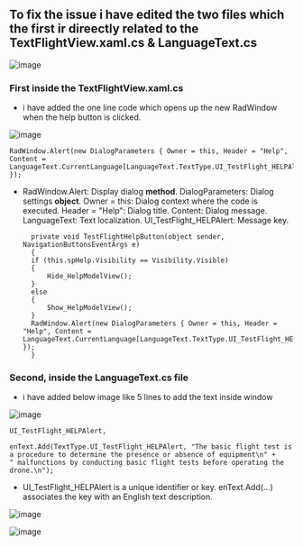 ## To fix the issue i have edited the two files which the first ir direectly related to the TextFlightView.xaml.cs & LanguageText.cs

![image](https://github.com/UbaydullohML/Bug_FIX_Ales/assets/75980506/6d005e62-6dc3-44c0-8525-175e3617aa6e)

### First inside the TextFlightView.xaml.cs
- i have added the one line code which opens up the new RadWindow when the help button is clicked.
  
![image](https://github.com/UbaydullohML/Bug_FIX_Ales/assets/75980506/5d5ad339-8120-4431-9e62-5d83b992d50c)

    RadWindow.Alert(new DialogParameters { Owner = this, Header = "Help", Content = LanguageText.CurrentLanguage[LanguageText.TextType.UI_TestFlight_HELPAlert] });
- RadWindow.Alert: Display dialog **method**.
DialogParameters: Dialog settings **object**.
Owner = this: Dialog context where the code is executed.
Header = "Help": Dialog title.
Content: Dialog message.
LanguageText: Text localization.
UI_TestFlight_HELPAlert: Message key.

        private void TestFlightHelpButton(object sender, NavigationButtonsEventArgs e)
        {
        if (this.spHelp.Visibility == Visibility.Visible)
        {
            Hide_HelpModelView();
        }
        else
        {
            Show_HelpModelView();
        }
        RadWindow.Alert(new DialogParameters { Owner = this, Header = "Help", Content = LanguageText.CurrentLanguage[LanguageText.TextType.UI_TestFlight_HELPAlert] });
        }



### Second, inside the LanguageText.cs file
- i have added below image like 5 lines to add the text inside window
  
![image](https://github.com/UbaydullohML/Bug_FIX_Ales/assets/75980506/dcf6c663-30d3-4a28-b635-41ccff425dd1)

    UI_TestFlight_HELPAlert,

    enText.Add(TextType.UI_TestFlight_HELPAlert, "The basic flight test is a procedure to determine the presence or absence of equipment\n" +
    " malfunctions by conducting basic flight tests before operating the drone.\n");

- UI_TestFlight_HELPAlert is a unique identifier or key. enText.Add(...) associates the key with an English text description.

![image](https://github.com/UbaydullohML/Bug_FIX_Ales/assets/75980506/2dedbd9a-8d9f-4241-9437-72054da78769)

![image](https://github.com/UbaydullohML/Bug_FIX_Ales/assets/75980506/115e159e-04c1-4f66-9bae-241b1879d6a2)
